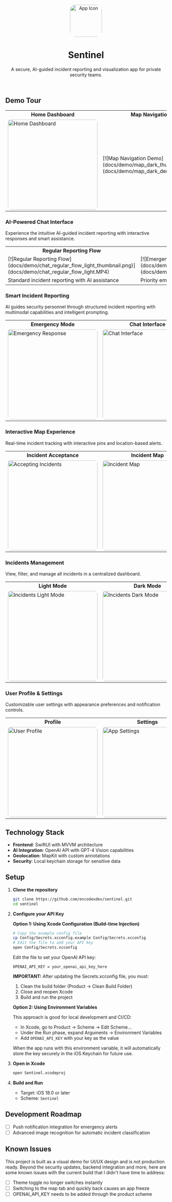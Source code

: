 <div align="center" style="padding-bottom: 16px;">
  <img src="docs/demo/app_icon.png" alt="App Icon" width="100" style="border-radius: 16px;" />
  <h1>Sentinel</h1>
  <p>A secure, AI-guided incident reporting and visualization app for private security teams.</p>
</div>

## Demo Tour

<div align="center">
  <table>
    <tr>
      <td align="center"><b>Home Dashboard</b></td>
      <td align="center"><b>Map Navigation</b></td>
    </tr>
    <tr>
      <td><img src="docs/demo/home_light.png" width="280" alt="Home Dashboard" style="border-radius: 8px;"/></td>
      <td>
        [![Map Navigation Demo](docs/demo/map_dark_thumbnail.png)](docs/demo/map_dark_demo.mp4)
      </td>
    </tr>
  </table>
</div>

### AI-Powered Chat Interface

Experience the intuitive AI-guided incident reporting with interactive responses and smart assistance.

<div align="center">
  <table>
    <tr>
      <td align="center"><b>Regular Reporting Flow</b></td>
      <td align="center"><b>Emergency Response Flow</b></td>
    </tr>
    <tr>
      <td>
        [![Regular Reporting Flow](docs/demo/chat_regular_flow_light_thumbnail.png)](docs/demo/chat_regular_flow_light.MP4)
      </td>
      <td>
        [![Emergency Response Flow](docs/demo/chat_emergency_flow_dark_thumbnail.png)](docs/demo/chat_emergency_flow_dark.MP4)
      </td>
    </tr>
    <tr>
      <td>Standard incident reporting with AI assistance</td>
      <td>Priority emergency response with real-time updates</td>
    </tr>
  </table>
</div>

### Smart Incident Reporting

AI guides security personnel through structured incident reporting with multimodal capabilities and intelligent prompting.

<div align="center">
  <table>
    <tr>
      <td align="center"><b>Emergency Mode</b></td>
      <td align="center"><b>Chat Interface</b></td>
    </tr>
    <tr>
      <td><img src="docs/demo/chat_security_emergency.png" width="280" alt="Emergency Response" style="border-radius: 8px;"/></td>
      <td><img src="docs/demo/empty_chat_dark.png" width="280" alt="Chat Interface" style="border-radius: 8px;"/></td>
    </tr>
  </table>
</div>

### Interactive Map Experience

Real-time incident tracking with interactive pins and location-based alerts.

<div align="center">
  <table>
    <tr>
      <td align="center"><b>Incident Acceptance</b></td>
      <td align="center"><b>Incident Map</b></td>
    </tr>
    <tr>
      <td><img src="docs/demo/map_accept_incident_toast.png" width="280" alt="Accepting Incidents" style="border-radius: 8px;"/></td>
      <td><img src="docs/demo/map_dark.png" width="280" alt="Incident Map" style="border-radius: 8px;"/></td>
    </tr>
  </table>
</div>

### Incidents Management

View, filter, and manage all incidents in a centralized dashboard.

<div align="center">
  <table>
    <tr>
      <td align="center"><b>Light Mode</b></td>
      <td align="center"><b>Dark Mode</b></td>
    </tr>
    <tr>
      <td><img src="docs/demo/incidents_light.png" width="280" alt="Incidents Light Mode" style="border-radius: 8px;"/></td>
      <td><img src="docs/demo/incidents_dark.png" width="280" alt="Incidents Dark Mode" style="border-radius: 8px;"/></td>
    </tr>
  </table>
</div>

### User Profile & Settings

Customizable user settings with appearance preferences and notification controls.

<div align="center">
  <table>
    <tr>
      <td align="center"><b>Profile</b></td>
      <td align="center"><b>Settings</b></td>
    </tr>
    <tr>
      <td><img src="docs/demo/profile_light.png" width="280" alt="User Profile" style="border-radius: 8px;"/></td>
      <td><img src="docs/demo/settings_dark.png" width="280" alt="App Settings" style="border-radius: 8px;"/></td>
    </tr>
  </table>
</div>

## Technology Stack

- **Frontend**: SwiftUI with MVVM architecture
- **AI Integration**: OpenAI API with GPT-4 Vision capabilities
- **Geolocation**: MapKit with custom annotations
- **Security**: Local keychain storage for sensitive data

## Setup

1. **Clone the repository**

   ```bash
   git clone https://github.com/encodexdev/sentinel.git
   cd sentinel
   ```

2. **Configure your API Key**

   **Option 1: Using Xcode Configuration (Build-time Injection)**

   ```bash
   # Copy the example config file
   cp Config/Secrets.xcconfig.example Config/Secrets.xcconfig
   # Edit the file to add your API key
   open Config/Secrets.xcconfig
   ```

   Edit the file to set your OpenAI API key:

   ```
   OPENAI_API_KEY = your_openai_api_key_here
   ```

   **IMPORTANT:** After updating the Secrets.xcconfig file, you must:

   1. Clean the build folder (Product → Clean Build Folder)
   2. Close and reopen Xcode
   3. Build and run the project

   **Option 2: Using Environment Variables**

   This approach is good for local development and CI/CD:

   - In Xcode, go to Product → Scheme → Edit Scheme...
   - Under the Run phase, expand Arguments → Environment Variables
   - Add `OPENAI_API_KEY` with your key as the value

   When the app runs with this environment variable, it will automatically store the key securely in the iOS Keychain for future use.

3. **Open in Xcode**

   ```bash
   open Sentinel.xcodeproj
   ```

4. **Build and Run**
   - Target: iOS 18.0 or later
   - Scheme: `Sentinel`

## Development Roadmap

- [ ] Push notification integration for emergency alerts
- [ ] Advanced image recognition for automatic incident classification

## Known Issues

This project is built as a visual demo for UI/UX design and is not production ready. Beyond the security updates, backend integration and more, here are some known issues with the current build that I didn't have time to address:

- [ ] Theme toggle no longer switches instantly
- [ ] Switching to the map tab and quickly back causes an app freeze
- [ ] OPENAI_API_KEY needs to be added through the product scheme
